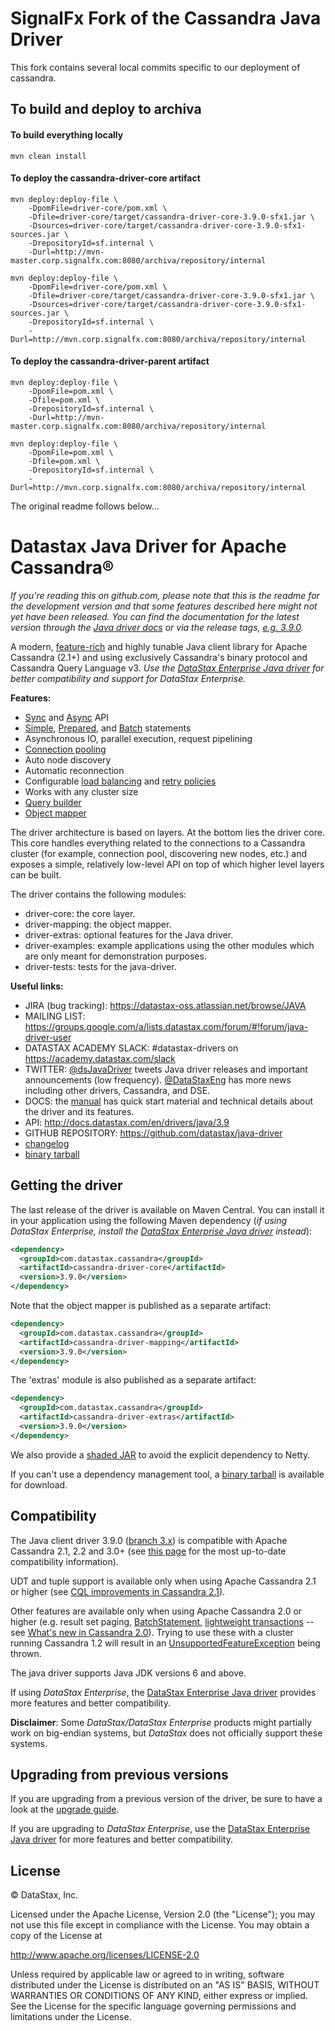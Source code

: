 # SignalFx Fork of the Cassandra Java Driver

This fork contains several local commits specific to our deployment of cassandra.

## To build and deploy to archiva

#### To build everything locally

    mvn clean install

#### To deploy the cassandra-driver-core artifact

    mvn deploy:deploy-file \
        -DpomFile=driver-core/pom.xml \
        -Dfile=driver-core/target/cassandra-driver-core-3.9.0-sfx1.jar \
        -Dsources=driver-core/target/cassandra-driver-core-3.9.0-sfx1-sources.jar \
        -DrepositoryId=sf.internal \
        -Durl=http://mvn-master.corp.signalfx.com:8080/archiva/repository/internal

    mvn deploy:deploy-file \
        -DpomFile=driver-core/pom.xml \
        -Dfile=driver-core/target/cassandra-driver-core-3.9.0-sfx1.jar \
        -Dsources=driver-core/target/cassandra-driver-core-3.9.0-sfx1-sources.jar \
        -DrepositoryId=sf.internal \
        -Durl=http://mvn.corp.signalfx.com:8080/archiva/repository/internal

#### To deploy the cassandra-driver-parent artifact

    mvn deploy:deploy-file \
        -DpomFile=pom.xml \
        -Dfile=pom.xml \
        -DrepositoryId=sf.internal \
        -Durl=http://mvn-master.corp.signalfx.com:8080/archiva/repository/internal

    mvn deploy:deploy-file \
        -DpomFile=pom.xml \
        -Dfile=pom.xml \
        -DrepositoryId=sf.internal \
        -Durl=http://mvn.corp.signalfx.com:8080/archiva/repository/internal


The original readme follows below...

# Datastax Java Driver for Apache Cassandra®

*If you're reading this on github.com, please note that this is the readme
for the development version and that some features described here might
not yet have been released. You can find the documentation for the latest
version through the [Java driver
docs](http://docs.datastax.com/en/developer/java-driver/latest/index.html) or via the release tags,
[e.g.
3.9.0](https://github.com/datastax/java-driver/tree/3.9.0).*

A modern, [feature-rich](manual/) and highly tunable Java client
library for Apache Cassandra (2.1+) and using exclusively Cassandra's binary protocol
and Cassandra Query Language v3. _Use the [DataStax Enterprise Java driver][dse-driver]
for better compatibility and support for DataStax Enterprise._

**Features:**

* [Sync](manual/) and [Async](manual/async/) API
* [Simple](manual/statements/simple/), [Prepared](manual/statements/prepared/), and [Batch](manual/statements/batch/)
  statements
* Asynchronous IO, parallel execution, request pipelining
* [Connection pooling](manual/pooling/)
* Auto node discovery
* Automatic reconnection
* Configurable [load balancing](manual/load_balancing/) and [retry policies](manual/retries/)
* Works with any cluster size
* [Query builder](manual/statements/built/)
* [Object mapper](manual/object_mapper/)

The driver architecture is based on layers. At the bottom lies the driver core.
This core handles everything related to the connections to a Cassandra
cluster (for example, connection pool, discovering new nodes, etc.) and exposes a simple,
relatively low-level API on top of which higher level layers can be built.

The driver contains the following modules:

- driver-core: the core layer.
- driver-mapping: the object mapper.
- driver-extras: optional features for the Java driver.
- driver-examples: example applications using the other modules which are
  only meant for demonstration purposes.
- driver-tests: tests for the java-driver.

**Useful links:**

- JIRA (bug tracking): https://datastax-oss.atlassian.net/browse/JAVA
- MAILING LIST: https://groups.google.com/a/lists.datastax.com/forum/#!forum/java-driver-user
- DATASTAX ACADEMY SLACK: #datastax-drivers on https://academy.datastax.com/slack
- TWITTER: [@dsJavaDriver](https://twitter.com/dsJavaDriver) tweets Java
  driver releases and important announcements (low frequency).
  [@DataStaxEng](https://twitter.com/datastaxeng) has more news including
  other drivers, Cassandra, and DSE.
- DOCS: the [manual](http://docs.datastax.com/en/developer/java-driver/3.9/manual/) has quick
  start material and technical details about the driver and its features.
- API: http://docs.datastax.com/en/drivers/java/3.9
- GITHUB REPOSITORY: https://github.com/datastax/java-driver
- [changelog](changelog/)
- [binary tarball](http://downloads.datastax.com/java-driver/cassandra-java-driver-3.9.0.tar.gz)

## Getting the driver

The last release of the driver is available on Maven Central. You can install
it in your application using the following Maven dependency (_if
using DataStax Enterprise, install the [DataStax Enterprise Java driver][dse-driver] instead_):

```xml
<dependency>
  <groupId>com.datastax.cassandra</groupId>
  <artifactId>cassandra-driver-core</artifactId>
  <version>3.9.0</version>
</dependency>
```

Note that the object mapper is published as a separate artifact:

```xml
<dependency>
  <groupId>com.datastax.cassandra</groupId>
  <artifactId>cassandra-driver-mapping</artifactId>
  <version>3.9.0</version>
</dependency>
```

The 'extras' module is also published as a separate artifact:

```xml
<dependency>
  <groupId>com.datastax.cassandra</groupId>
  <artifactId>cassandra-driver-extras</artifactId>
  <version>3.9.0</version>
</dependency>
```


We also provide a [shaded JAR](manual/shaded_jar/)
to avoid the explicit dependency to Netty.

If you can't use a dependency management tool, a
[binary tarball](http://downloads.datastax.com/java-driver/cassandra-java-driver-3.9.0.tar.gz)
is available for download.

## Compatibility

The Java client driver 3.9.0 ([branch 3.x](https://github.com/datastax/java-driver/tree/3.x)) is compatible with Apache
Cassandra 2.1, 2.2 and 3.0+ (see [this page](http://docs.datastax.com/en/developer/java-driver/latest/manual/native_protocol/) for
the most up-to-date compatibility information).

UDT and tuple support is available only when using Apache Cassandra 2.1 or higher (see [CQL improvements in Cassandra 2.1](http://www.datastax.com/dev/blog/cql-in-2-1)).

Other features are available only when using Apache Cassandra 2.0 or higher (e.g. result set paging,
[BatchStatement](https://github.com/datastax/java-driver/blob/3.x/driver-core/src/main/java/com/datastax/driver/core/BatchStatement.java),
[lightweight transactions](http://www.datastax.com/documentation/cql/3.1/cql/cql_using/use_ltweight_transaction_t.html)
-- see [What's new in Cassandra 2.0](http://www.datastax.com/documentation/cassandra/2.0/cassandra/features/features_key_c.html)).
Trying to use these with a cluster running Cassandra 1.2 will result in
an [UnsupportedFeatureException](https://github.com/datastax/java-driver/blob/3.x/driver-core/src/main/java/com/datastax/driver/core/exceptions/UnsupportedFeatureException.java) being thrown.

The java driver supports Java JDK versions 6 and above.

If using _DataStax Enterprise_, the [DataStax Enterprise Java driver][dse-driver] provides
more features and better compatibility.

__Disclaimer__: Some _DataStax/DataStax Enterprise_ products might partially work on
big-endian systems, but _DataStax_ does not officially support these systems.

## Upgrading from previous versions

If you are upgrading from a previous version of the driver, be sure to have a look at
the [upgrade guide](/upgrade_guide/).

If you are upgrading to _DataStax Enterprise_, use the [DataStax Enterprise Java driver][dse-driver] for more
features and better compatibility.

## License
&copy; DataStax, Inc.

Licensed under the Apache License, Version 2.0 (the "License");
you may not use this file except in compliance with the License.
You may obtain a copy of the License at

http://www.apache.org/licenses/LICENSE-2.0

Unless required by applicable law or agreed to in writing, software
distributed under the License is distributed on an "AS IS" BASIS,
WITHOUT WARRANTIES OR CONDITIONS OF ANY KIND, either express or implied.
See the License for the specific language governing permissions and
limitations under the License.

[dse-driver]: http://docs.datastax.com/en/developer/java-driver-dse/latest/
